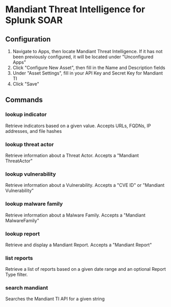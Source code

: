 # Mandiant Threat Intelligence for Splunk SOAR

## Configuration
1. Navigate to Apps, then locate Mandiant Threat Intelligence.  If it has not been previously configured, it will be
located under "Unconfigured Apps"
2. Click "Configure New Asset", then fill in the Name and Description fields
3. Under "Asset Settings", fill in your API Key and Secret Key for Mandiant TI
4. Click "Save"

## Commands

### lookup indicator
Retrieve indicators based on a given value.  Accepts URLs, FQDNs, IP addresses, and file hashes

### lookup threat actor
Retrieve information about a Threat Actor.  Accepts a "Mandiant ThreatActor"

### lookup vulnerability
Retrieve information about a Vulnerability.  Accepts a "CVE ID" or "Mandiant Vulnerability"

### lookup malware family
Retrieve information about a Malware Family.  Accepts a "Mandiant MalwareFamily"

### lookup report
Retrieve and display a Mandiant Report.  Accepts a "Mandiant Report"

### list reports
Retrieve a list of reports based on a given date range and an optional Report Type filter.

### search mandiant
Searches the Mandiant TI API for a given string